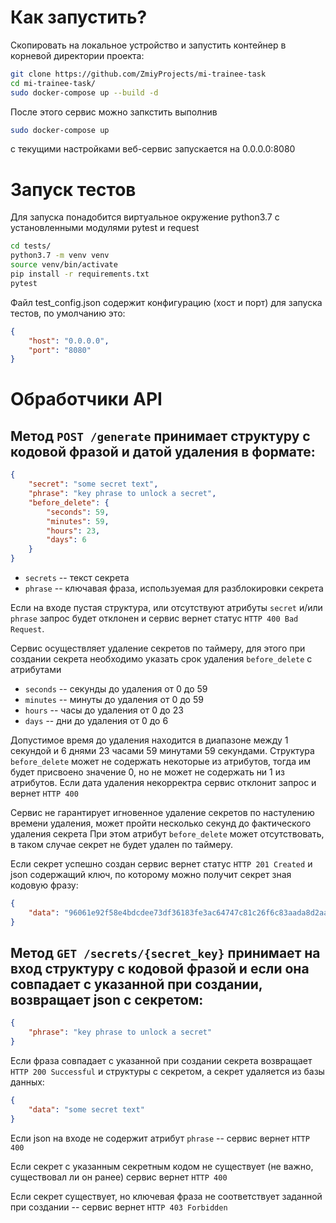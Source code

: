 # Как запустить?

Скопировать на локальное устройство и запустить контейнер в корневой директории проекта:

```sh
git clone https://github.com/ZmiyProjects/mi-trainee-task
cd mi-trainee-task/
sudo docker-compose up --build -d
```

После этого сервис можно запкстить выполнив
```sh
sudo docker-compose up
```

с текущими настройками веб-сервис запускается на 0.0.0.0:8080

# Запуск тестов

Для запуска понадобится виртуальное окружение python3.7 с установленными модулями pytest и request

```sh
cd tests/
python3.7 -m venv venv
source venv/bin/activate
pip install -r requirements.txt
pytest
```

Файл test_config.json содержит конфигурацию (хост и порт) для запуска тестов, по умолчанию это:

```json
{
    "host": "0.0.0.0",
    "port": "8080"
}
```

# Обработчики API

## Метод `POST /generate` принимает структуру с кодовой фразой и датой удаления в формате:

```json
{
    "secret": "some secret text",
    "phrase": "key phrase to unlock a secret",
    "before_delete": {
        "seconds": 59,
        "minutes": 59,
        "hours": 23,
        "days": 6
    } 
}
```

- `secrets` -- текст секрета
- `phrase` -- ключавая фраза, используемая для разблокировки секрета

Если на входе пустая структура, или отсутствуют атрибуты `secret` и/или `phrase` запрос
будет отклонен и сервис вернет статус `HTTP 400 Bad Request`.

Сервис осуществляет удаление секретов по таймеру, для этого при создании секрета необходимо указать срок удаления `before_delete` с атрибутами
- `seconds` -- секунды до удаления от 0 до 59
- `minutes` -- минуты до удаления от 0 до 59
- `hours` -- часы до удаления от 0 до 23
- `days` -- дни до удаления от 0 до 6

Допустимое время до удаления находится в диапазоне между 1 секундой и 6 днями 23 часами 59 минутами 59 секундами.
Структура `before_delete` может не содержать некоторые из атрибутов, тогда им будет присвоено значение 0, но не может не содержать ни 1 из атрибутов.
Если дата удаления некорректра сервис отклонит запрос и вернет `HTTP 400`

Сервис не гарантирует игновенное удаление секретов по настулению времени удаления, может пройти несколько секунд до фактического удаления секрета
При этом атрибут `before_delete` может отсутствовать, в таком случае секрет не будет удален по таймеру.

Если секрет успешно создан сервис вернет статус `HTTP 201 Created` и json содержащий ключ, по которому можно получит секрет зная кодовую фразу:

```json	
{
    "data": "96061e92f58e4bdcdee73df36183fe3ac64747c81c26f6c83aada8d2aabb1864"
}
``` 


## Метод `GET /secrets/{secret_key}` принимает на вход структуру с кодовой фразой и если она совпадает с указанной при создании, возвращает json с секретом:

```json
{
    "phrase": "key phrase to unlock a secret"
}
```

Если фраза совпадает с указанной при создании секрета возвращает `HTTP 200 Successful` и структуры с секретом, а секрет удаляется из базы данных:

```json
{
    "data": "some secret text"
}
```

Если json на входе не содержит атрибут `phrase` -- сервис вернет `HTTP 400`

Если секрет с указанным секретным кодом не существует (не важно, существовал ли он ранее) сервис вернет `HTTP 400`

Если секрет существует, но ключевая фраза не соответствует заданной при создании -- сервис вернет `HTTP 403 Forbidden`

